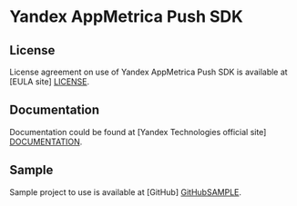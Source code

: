 # Yandex AppMetrica Push SDK

## License
License agreement on use of Yandex AppMetrica Push SDK is available at [EULA site] [LICENSE].

## Documentation
Documentation could be found at [Yandex Technologies official site] [DOCUMENTATION].

## Sample
Sample project to use is available at [GitHub] [GitHubSAMPLE].

[LICENSE]: https://yandex.com/legal/metrica_termsofuse/ "Yandex AppMetrica agreement"
[DOCUMENTATION]: https://tech.yandex.com/ "Yandex technologies documentation"
[GitHubSAMPLE]: https://github.com/yandexmobile/metrica-push-sample-ios/ "Yandex AppMetrica Push sample application repository"
